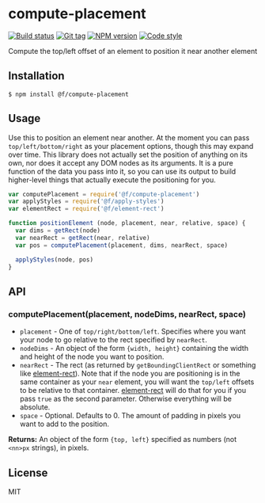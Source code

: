 
# compute-placement

[![Build status][travis-image]][travis-url]
[![Git tag][git-image]][git-url]
[![NPM version][npm-image]][npm-url]
[![Code style][standard-image]][standard-url]

Compute the top/left offset of an element to position it near another element

## Installation

    $ npm install @f/compute-placement

## Usage

Use this to position an element near another. At the moment you can pass `top/left/bottom/right` as your placement options, though this may expand over time. This library does not actually set the position of anything on its own, nor does it accept any DOM nodes as its arguments. It is a pure function of the data you pass into it, so you can use its output to build higher-level things that actually execute the positioning for you.

```js
var computePlacement = require('@f/compute-placement')
var applyStyles = require('@f/apply-styles')
var elementRect = require('@f/element-rect')

function positionElement (node, placement, near, relative, space) {
  var dims = getRect(node)
  var nearRect = getRect(near, relative)
  var pos = computePlacement(placement, dims, nearRect, space)

  applyStyles(node, pos)
}
```

## API

### computePlacement(placement, nodeDims, nearRect, space)

- `placement` - One of `top/right/bottom/left`. Specifies where you want your node to go relative to the rect specified by `nearRect`.
- `nodeDims` - An object of the form `{width, height}` containing the width and height of the node you want to position.
- `nearRect` - The rect (as returned by `getBoundingClientRect` or something like [element-rect](https://github.com/micro-js/element-rect)). Note that if the node you are positioning is in the same container as your `near` element, you will want the `top/left` offsets to be relative to that container. [element-rect](https://github.com/micro-js/element-rect) will do that for you if you pass `true` as the second parameter. Otherwise everything will be absolute.
- `space` - Optional. Defaults to 0. The amount of padding in pixels you want to add to the position.

**Returns:** An object of the form `{top, left}` specified as numbers (not `<nn>px` strings), in pixels.

## License

MIT

[travis-image]: https://img.shields.io/travis/micro-js/compute-placement.svg?style=flat-square
[travis-url]: https://travis-ci.org/micro-js/compute-placement
[git-image]: https://img.shields.io/github/tag/micro-js/compute-placement.svg?style=flat-square
[git-url]: https://github.com/micro-js/compute-placement
[standard-image]: https://img.shields.io/badge/code%20style-standard-brightgreen.svg?style=flat-square
[standard-url]: https://github.com/feross/standard
[npm-image]: https://img.shields.io/npm/v/@f/compute-placement.svg?style=flat-square
[npm-url]: https://npmjs.org/package/@f/compute-placement

